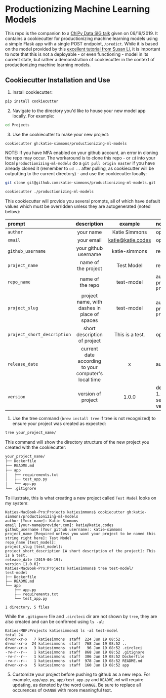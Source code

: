 # Productionizing Machine Learning Models
This repo is the companion to a [ChiPy Data SIG talk](https://docs.google.com/presentation/d/1gJzxamNdJEBA4sZKAU4Poy9UdBUe69GnQgIEMcOKB0A/edit?usp=sharing) given on 06/19/2019. It contains a cookiecutter for productionizing machine learning models using a simple Flask app with a single POST endpoint, `/predict`. While it is based on the model provided by this [excellent tutorial from Susan Li](https://towardsdatascience.com/develop-a-nlp-model-in-python-deploy-it-with-flask-step-by-step-744f3bdd7776), it is important to note that this is not a deployable - or even functioning - model in its current state, but rather a demonstration of cookiecutter in the context of productionizing machine learning models.

## Cookiecutter Installation and Use
1. Install cookiecutter:
```python
pip install cookiecutter
```

2. Navigate to the directory you'd like to house your new model app locally. For example:
```bash
cd Projects
```

3. Use the cookiecutter to make your new project:
```bash
cookiecutter gh:katie-simmons/productionizing-ml-models
```

NOTE: If you have MFA enabled on your github account, an error in cloning the repo may occur. The workaround is to clone this repo - or `cd` into your local `productionizing-ml-models` do a `git pull origin master` if you have already cloned it (remember to `cd ..` after pulling, as cookiecutter will be outputting to the current directory) - and use the cookiecutter locally:
```bash
git clone git@github.com:katie-simmons/productionizing-ml-models.git
```
```bash
cookiecutter ./productionizing-ml-models
```

This cookiecutter will provide you several prompts, all of which have default values which must be overridden unless they are autogenerated (noted below):

| prompt | description | example | notes |
| :--- | :---: | :---: | :--- |
| `author` | your name | Katie Simmons | optional |
| `email` | your email | katie@katie.codes | optional |
| `github_username` | your github username | katie-simmons | required |
| `project_name` | name of the project | Test Model | required |
| `repo_name` | name of the repo | test-model | autogenerated, provided `project_name` |
| `project_slug` | project name, with dashes in place of spaces | test-model | autogenerated, provided `project_name` |
| `project_short_description` | short description of project | This is a test. | optional |
| `release_date` | current date according to your computer's local time | x | autogenerated |
| `version` | version of project | 1.0.0 | defaults to 1.0.0; use semantic versioning |

1. Use the tree command (`brew install tree` if tree is not recognized) to ensure your project was created as expected:
```bash
tree your_project_name/
```

This command will show the directory structure of the new project you created with the cookiecutter:
```bash
your_project_name/
├── Dockerfile
├── README.md
├── app
│   ├── requirements.txt
│   ├── test_app.py
│   └── app.py
└── .gitignore
```

To illustrate, this is what creating a new project called `Test Model` looks on my system:
```
Katies-MacBook-Pro:Projects katiesimmons$ cookiecutter gh:katie-simmons/productionizing-ml-models
author [Your name]: Katie Simmons
email [your-name@provider.com]: katie@katie.codes
github_username [Your github username]: katie-simmons
project_name [Required unless you want your project to be named this string right here]: Test Model
repo_name [test_model]: 
project_slug [test_model]: 
project_short_description [A short description of the project]: This is a test.
release_date [2019-06-19]: 
version [1.0.0]: 
Katies-MacBook-Pro:Projects katiesimmons$ tree test-model/
test-model
├── Dockerfile
├── README.md
└── app
    ├── app.py
    ├── requirements.txt
    └── test_app.py

1 directory, 5 files
```

While the `.gitignore` file and `.circleci` dir are not shown by `tree`, they are also created and can be confirmed using `ls -al`:
```
Katies-MBP:Projects katiesimmons$ ls -al test-model
total 24
drwxr-xr-x   7 katiesimmons  staff  224 Jun 19 08:52 .
drwxr-xr-x  24 katiesimmons  staff  768 Jun 19 08:52 ..
drwxr-xr-x   3 katiesimmons  staff   96 Jun 19 08:52 .circleci
-rw-r--r--   1 katiesimmons  staff  868 Jun 19 08:52 .gitignore
-rw-r--r--   1 katiesimmons  staff  306 Jun 19 08:52 Dockerfile
-rw-r--r--   1 katiesimmons  staff  978 Jun 19 08:52 README.md
drwxr-xr-x   5 katiesimmons  staff  160 Jun 19 08:52 app
```

5. Customize your project before pushing to github as a new repo. For example, `app/app.py`, `app/test_app.py` and `README.md` will require updating, as denoted by the word `CHANGE`. Be sure to replace all occurences of `CHANGE` with more meaningful text.
